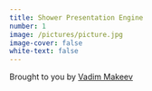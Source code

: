 ```yaml
---
title: Shower Presentation Engine
number: 1
image: /pictures/picture.jpg
image-cover: false
white-text: false
---
```

Brought to you by <a href="http://pepelsbey.net">Vadim Makeev</a>

